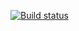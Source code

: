[![Build status](https://ci.appveyor.com/api/projects/status/hluve71uttrem0xu?svg=true)](https://ci.appveyor.com/project/msAleks48516/testui)